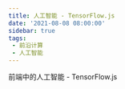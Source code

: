 ```yaml
---
title: 人工智能 - TensorFlow.js
date: '2021-08-08 08:00:00'
sidebar: true
tags:
 - 前沿计算
 - 人工智能
---
```


前端中的人工智能 - TensorFlow.js